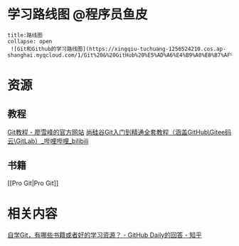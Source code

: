 # 学习路线图 @程序员鱼皮
```ad-note
title:路线图
collapse: open
 ![Git和Github的学习路线图](https://xingqiu-tuchuang-1256524210.cos.ap-shanghai.myqcloud.com/1/Git%20&%20GitHub%20%E5%AD%A6%E4%B9%A0%E8%B7%AF%E7%BA%BF%20by%20%E7%A8%8B%E5%BA%8F%E5%91%98%E9%B1%BC%E7%9A%AE.png)
``` 

# 资源
## 教程
[Git教程 - 廖雪峰的官方网站](https://www.liaoxuefeng.com/wiki/896043488029600)
[尚硅谷Git入门到精通全套教程（涵盖GitHub\Gitee码云\GitLab）_哔哩哔哩_bilibili](https://www.bilibili.com/video/BV1vy4y1s7k6?share_source=copy_web)

## 书籍
[[Pro Git|Pro Git]]

# 相关内容
[自学Git，有哪些书籍或者好的学习资源？ - GitHub Daily的回答 - 知乎]( https://www.zhihu.com/question/38008771/answer/611243668)



